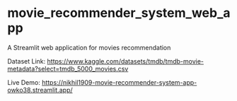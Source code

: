 # movie_recommender_system_web_app

A Streamlit web application for movies recommendation

Dataset Link: https://www.kaggle.com/datasets/tmdb/tmdb-movie-metadata?select=tmdb_5000_movies.csv

Live Demo: https://nikhil1909-movie-recommender-system-app-owko38.streamlit.app/
